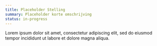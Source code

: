 ```yaml
---
title: Placeholder Stelling
summary: Placeholder korte omschrijving
status: in-progress
---
```

Lorem ipsum dolor sit amet, consectetur adipiscing elit, sed do eiusmod tempor incididunt ut labore et dolore magna aliqua.
